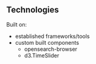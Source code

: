 ##  Technologies

Built on:
  - established frameworks/tools
  - custom built components
    - opensearch-browser
    - d3.TimeSlider
